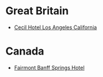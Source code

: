 # Great Britain

- [Cecil Hotel Los Angeles California](https://www.google.at/maps/place/Stay+on+Main+Hotel/@34.0442774,-118.2529685,17z/data=!3m1!4b1!4m5!3m4!1s0x80c2c6356cba2f43:0x64a00f8347fe5966!8m2!3d34.0442774!4d-118.2507798)

# Canada

- [Fairmont Banff Springs Hotel](https://www.google.at/maps/place/Fairmont+Banff+Springs+Hotel/@51.1641223,-115.5649984,17z/data=!3m1!4b1!4m5!3m4!1s0x5370ca3b08ce22bb:0xf97b9a5c386d02aa!8m2!3d51.1641223!4d-115.5628097)
